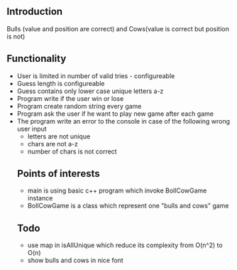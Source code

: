 <h2>Introduction</h2>
Bulls (value and position are correct) and Cows(value is correct but position is not)


<h2>Functionality</h2>
<ul>
<li>User is limited in number of valid tries - configureable</li>
<li>Guess length is configureable</li>
<li>Guess contains only lower case unique letters a-z</li>
<li>Program write if the user win or lose</li>
<li>Program create random string every game</li>
<li>Program ask the user if he want to play new game after each game</li>
<li>The program write an error to the console in case of the following wrong user input
<ul>
<li>letters are not unique</li>
<li>chars are not a-z</li>
<li>number of chars is not correct</li>
</ul>

<h2>Points of interests</h2>
<ul>
<li>main is using basic c++ program which invoke BollCowGame instance</li>
<li>BollCowGame is a class which represent one "bulls and cows" game</li>
</ul>


<h2>Todo</h2>
<ul>
<li>use map in isAllUnique which reduce its complexity from O(n^2) to O(n)</li>
<li>show bulls and cows in nice font</li>
</ul>